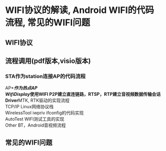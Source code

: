 # WIFI协议的解读, Android WIFI的代码流程, 常见的WIFI问题  

## WIFI协议  

## 流程调用(pdf版本,visio版本)  
### STA作为station连接AP的代码流程   
  AP************作为热点AP   
  WifiDisplay***使用WIFI P2P建立直连链路，RTSP，RTP建立音视频数据传输会话   
  Driver********MTK, RTK驱动的实现流程   
  TCP/IP        Linux网络协议栈   
  WirelessTool  iwpriv ifconfig的代码实现  
  AutoTest      WIFI测试工具的实现  
  Other         BT，Android音视频流程   

  
  
  
  
## 常见的WIFI问题  

